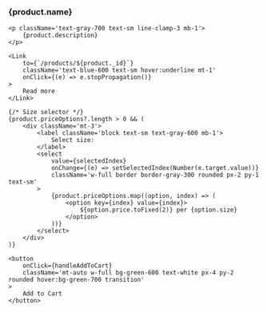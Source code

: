 <div className='flex flex-col flex-grow p-4'>
	<h3 className='text-lg font-semibold text-gray-900 mb-1 line-clamp-2'>
		{product.name}
	</h3>

	<p className='text-gray-700 text-sm line-clamp-3 mb-1'>
		{product.description}
	</p>

	<Link
		to={`/products/${product._id}`}
		className='text-blue-600 text-sm hover:underline mt-1'
		onClick={(e) => e.stopPropagation()}
	>
		Read more
	</Link>

	{/* Size selector */}
	{product.priceOptions?.length > 0 && (
		<div className='mt-3'>
			<label className='block text-sm text-gray-600 mb-1'>
				Select size:
			</label>
			<select
				value={selectedIndex}
				onChange={(e) => setSelectedIndex(Number(e.target.value))}
				className='w-full border border-gray-300 rounded px-2 py-1 text-sm'
			>
				{product.priceOptions.map((option, index) => (
					<option key={index} value={index}>
						${option.price.toFixed(2)} per {option.size}
					</option>
				))}
			</select>
		</div>
	)}

	<button
		onClick={handleAddToCart}
		className='mt-auto w-full bg-green-600 text-white px-4 py-2 rounded hover:bg-green-700 transition'
	>
		Add to Cart
	</button>
</div>
